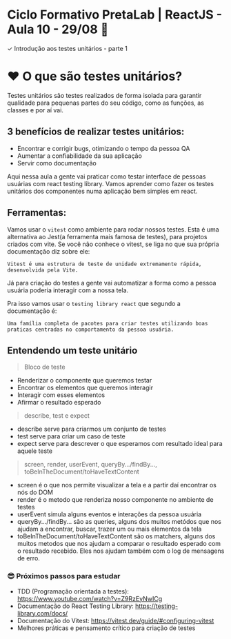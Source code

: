 # Ciclo Formativo PretaLab | ReactJS  - Aula 10 - 29/08 🚀 

✓ Introdução aos testes unitários - parte 1

# ❤️ O que são testes unitários?

Testes unitários são testes realizados de forma isolada para garantir qualidade para pequenas partes do seu código, como as funções, as classes e por aí vai.

## 3  benefícios de realizar testes unitários:

 - Encontrar e corrigir bugs, otimizando o tempo da pessoa QA
 - Aumentar a confiabilidade da sua aplicação
 - Servir como documentação

Aqui nessa aula a gente vai praticar como testar interface de pessoas usuárias com react testing library. 
Vamos aprender como fazer os testes unitários dos componentes numa aplicação bem simples em react. 


## Ferramentas:
Vamos usar o `vitest` como ambiente para rodar nossos testes. Esta é uma alternativa ao Jest(a ferramenta mais famosa de testes), para projetos criados com vite.  Se você não conhece o vitest, se liga no que sua própria documentação diz sobre ele:

`Vitest é uma estrutura de teste de unidade extremamente rápida, desenvolvida pela Vite.`

Já para criação do testes a gente vai  automatizar a forma como a pessoa usuária poderia interagir com a nossa tela. 

Pra isso vamos usar o `testing library react` que segundo a documentação é:

`Uma família completa de pacotes para criar testes utilizando boas praticas centradas no comportamento da pessoa usuária.`

## Entendendo um teste unitário

> Bloco de teste

- Renderizar o componente que queremos testar
- Encontrar os elementos que queremos interagir
- Interagir com esses elementos
- Afirmar o resultado esperado

> describe, test e expect

- describe serve para criarmos um conjunto de testes
- test serve para criar um caso de teste
- expect serve para descrever o que esperamos com resultado ideal para aquele teste

> screen, render, userEvent, queryBy.../findBy..., toBeInTheDocument/toHaveTextContent

- screen é o que nos permite visualizar a tela e a partir daí encontrar os nós do DOM
- render é o metodo que renderiza nosso componente no ambiente de testes
- userEvent simula alguns eventos e interações da pessoa usuária
- queryBy.../findBy... são as queries, alguns dos muitos metódos que nos ajudam a encontrar, buscar, trazer um ou mais elementos da tela
- toBeInTheDocument/toHaveTextContent são os matchers, alguns dos muitos metodos que nos ajudam a comparar o resultado esperado com o resultado recebido. Eles nos ajudam também com o log de mensagens de erro.

### 😎 Próximos passos para estudar

- TDD (Programação orientada a testes): https://www.youtube.com/watch?v=Z9RzEyNwICg
- Documentação do React Testing Library: https://testing-library.com/docs/
- Documentação do Vitest: https://vitest.dev/guide/#configuring-vitest
- Melhores práticas e pensamento crítico para criação de testes




